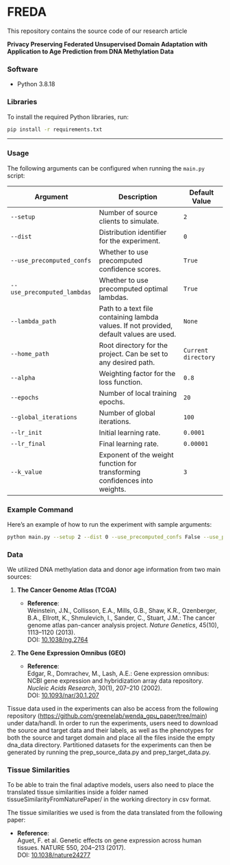 # FREDA

This repository contains the source code of our research article

**Privacy Preserving Federated Unsupervised Domain Adaptation with Application to Age Prediction from DNA Methylation
Data**

### Software

- Python 3.8.18

### Libraries

To install the required Python libraries, run:

```bash
pip install -r requirements.txt
```

---

### Usage

The following arguments can be configured when running the `main.py` script:

| Argument                    | Description                                                                             | Default Value       |
|-----------------------------|-----------------------------------------------------------------------------------------|---------------------|
| `--setup`                   | Number of source clients to simulate.                                                   | `2`                 |
| `--dist`                    | Distribution identifier for the experiment.                                             | `0`                 |
| `--use_precomputed_confs`   | Whether to use precomputed confidence scores.                                           | `True`              |
| `--use_precomputed_lambdas` | Whether to use precomputed optimal lambdas.                                             | `True`              |
| `--lambda_path`             | Path to a text file containing lambda values. If not provided, default values are used. | `None`              |
| `--home_path`               | Root directory for the project. Can be set to any desired path.                         | `Current directory` |
| `--alpha`                   | Weighting factor for the loss function.                                                 | `0.8`               |
| `--epochs`                  | Number of local training epochs.                                                        | `20`                |
| `--global_iterations`       | Number of global iterations.                                                            | `100`               |
| `--lr_init`                 | Initial learning rate.                                                                  | `0.0001`            |
| `--lr_final`                | Final learning rate.                                                                    | `0.00001`           |
| `--k_value`                 | Exponent of the weight function for transforming confidences into weights.              | `3`                 |

### Example Command

Here’s an example of how to run the experiment with sample arguments:

```bash
python main.py --setup 2 --dist 0 --use_precomputed_confs False --use_precomputed_lambdas False --lambda_path ./lambdas.txt --home_path ./FREDA/ --alpha 0.8 --epochs 20 --global_iterations 100 --lr_init 0.0001 --lr_final 0.00001 --k_value 3
```

### Data

We utilized DNA methylation data and donor age information from two main sources:

1. **The Cancer Genome Atlas (TCGA)**
   - **Reference**:  
     Weinstein, J.N., Collisson, E.A., Mills, G.B., Shaw, K.R., Ozenberger, B.A., Ellrott, K., Shmulevich, I., Sander, C., Stuart, J.M.: The cancer genome atlas pan-cancer analysis project. *Nature Genetics*, 45(10), 1113–1120 (2013).  
     DOI: [10.1038/ng.2764](https://doi.org/10.1038/ng.2764)

2. **The Gene Expression Omnibus (GEO)** 
   - **Reference**:  
     Edgar, R., Domrachev, M., Lash, A.E.: Gene expression omnibus: NCBI gene expression and hybridization array data repository. *Nucleic Acids Research*, 30(1), 207–210 (2002).  
     DOI: [10.1093/nar/30.1.207](https://doi.org/10.1093/nar/30.1.207)

Tissue data used in the experiments can also be access from the following repository (https://github.com/greenelab/wenda_gpu_paper/tree/main) under data/handl. In order to run the experiments,
users need to download the source and target data and their labels, as well as the phenotypes for both the source and target domain and place all the files inside the empty dna_data directory.
Partitioned datasets for the experiments can then be generated by running the prep_source_data.py and prep_target_data.py.

### Tissue Similarities

To be able to train the final adaptive models, users also need to place the translated tissue similarities inside a folder named tissueSimilarityFromNaturePaper/ in the working directory in csv format.

The tissue similarities we used is from the data translated from the following paper:  
   - **Reference**:  
     Aguet, F. et al. Genetic effects on gene expression across human tissues. NATURE 550, 204–213 (2017).  
     DOI: [10.1038/nature24277](https://doi.org/10.1038/nature24277)








